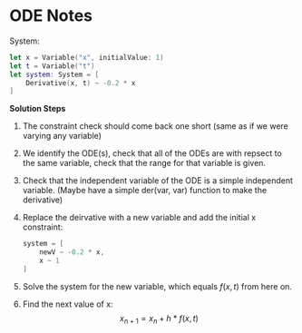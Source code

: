 # ODE Notes

System:

```swift
let x = Variable("x", initialValue: 1)
let t = Variable("t")
let system: System = [
    Derivative(x, t) ~ -0.2 * x
]
```

**Solution Steps**

1. The constraint check should come back one short (same as if we were varying any variable)

2. We identify the ODE(s), check that all of the ODEs are with repsect to the same variable, check that the range for that variable is given.

3. Check that the independent variable of the ODE is a simple independent variable. (Maybe have a simple der(var, var) function to make the derivative)

4. Replace the deirvative with a new variable and add the initial x constraint:

   ```swift
   system = [
       newV ~ -0.2 * x,
       x ~ 1
   ]
   ```

5. Solve the system for the new variable, which equals $f(x,t)$ from here on.
6. Find the next value of x: $$x_{n+1} = x_n + h * f(x,t)$$

